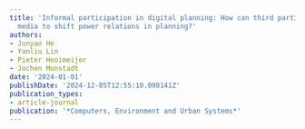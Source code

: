 ```yaml
---
title: 'Informal participation in digital planning: How can third parties use social
  media to shift power relations in planning?'
authors:
- Junyao He
- Yanliu Lin
- Pieter Hooimeijer
- Jochen Monstadt
date: '2024-01-01'
publishDate: '2024-12-05T12:55:10.098141Z'
publication_types:
- article-journal
publication: '*Computers, Environment and Urban Systems*'
---
```

